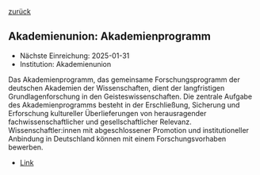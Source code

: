 [zurück](/funding/)

## Akademienunion: Akademienprogramm

* Nächste Einreichung: 2025-01-31
* Institution: Akademienunion

Das Akademienprogramm, das gemeinsame Forschungsprogramm der deutschen Akademien der Wissenschaften, dient der langfristigen Grundlagenforschung in den Geisteswissenschaften. Die zentrale Aufgabe des Akademienprogramms besteht in der Erschließung, Sicherung und Erforschung kultureller Überlieferungen von herausragender fachwissenschaftlicher und gesellschaftlicher Relevanz. Wissenschaftler:innen mit abgeschlossener Promotion und institutioneller Anbindung in Deutschland können mit einem Forschungsvorhaben bewerben.

* [Link](https://www.akademienunion.de/akademienunion/ausschreibungen)